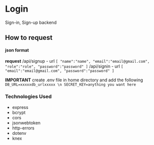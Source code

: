 # Login
Sign-in, Sign-up backend
## How to request
#### json format 
**request**
/api/signup - url
`[
"name":"name",
"email":"email@gmail.com",
"role":"role",
"password":"password"
]`
/api/signin - url
`[
"email":"email@gmail.com",
"password":"password"
 ]`
 
 **IMPORTANT**
 create .env file in home directory and add the following
 `DB_URL=xxxxxdb_urlxxxxx \n
 SECRET_KEY=anything you want here
 `
### Technologies Used
- express
- bcrypt
- cors
- jsonwebtoken
- http-errors
- dotenv
- knex
